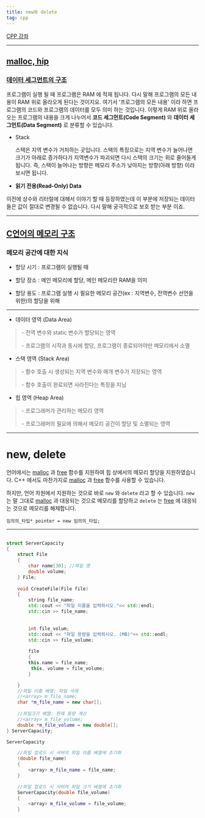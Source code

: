 ```yaml
---
title: new와 delete
tag: cpp
---
```




[CPP 강좌](https://modoocode.com/169)

---

## [malloc, hip](https://modoocode.com/98)

### [데이터 세그먼트의 구조](https://modoocode.com/83)

프로그램이 실행 될 때 프로그램은 RAM 에 적재 됩니다. 다시 말해 프로그램의 모든 내용이 RAM 위로 올라오게 된다는 것이지요. 여기서 '프로그램의 모든 내용' 이라 하면 프로그램의 코드와 프로그램의 데이터를 모두 의미 하는 것입니다. 이렇게 RAM 위로 올라오는 프로그램의 내용을 크게 나누어서 **코드 세그먼트(Code Segment)** 와 **데이터 세그먼트(Data Segment)** 로 분류할 수 있습니다.

+ Stack

  스택은 지역 변수가 거처하는 곳입니다. 스택의 특징으로는 지역 변수가 늘어나면 크기가 아래로 증가하다가 지역변수가 파괴되면 다시 스택의 크기는 위로 줄어들게 됩니다. 즉, 스택이 늘어나는 방향은 메모리 주소가 낮아지는 방향(아래 방향) 이라 보시면 됩니다.

+  **읽기 전용(Read-Only) Data** 

  이전에 상수와 리터럴에 대해서 이야기 할 때 등장하였는데 이 부분에 저장되는 데이터들은 값이 절대로 변경될 수 없습니다. 다시 말해 궁극적으로 보호 받는 부분 이죠.

---

## [C언어의 메모리 구조](https://blog.naver.com/speciallive/98372211)

### 메모리 공간에 대한 지식

+ 할당 시기 : 프로그램이 실행될 때

+ 할당 장소 : 메인 메모리에 할당, 메인 메모리란 RAM을 의미

+ 할당 용도 : 프로그램 실행 시 필요한 메모리 공간(ex : 지역변수, 전역변수 선언을 위한)의 할당을 위해

---

- 데이터 영역 (Data Area)

> \- 전역 변수와 static 변수가 할당되는 영역
>
> \- 프로그램의 시작과 동시에 할당, 프로그램이 종료되어야만 메모리에서 소멸

- 스택 영역 (Stack Area)

> \- 함수 호출 시 생성되는 지역 변수와 매개 변수가 저장되는 영역
>
> \- 함수 호출이 완료되면 사라진다는 특징을 지님

- 힙 영역 (Heap Area)

> \- 프로그래머가 관리하는 메모리 영역
>
> \- 프로그래머의 필요에 의해서 메모리 공간이 할당 및 소멸되는 영역

---

# new, delete

 언어에서는 [malloc](https://modoocode.com/243) 과 [free](https://modoocode.com/244) 함수를 지원하여 힙 상에서의 메모리 할당을 지원하였습니다. C++ 에서도 마찬가지로 [malloc](https://modoocode.com/243) 과 [free](https://modoocode.com/244) 함수를 사용할 수 있습니다.

하지만, 언어 차원에서 지원하는 것으로 바로 `new` 와 `delete` 라고 할 수 있습니다. `new` 는 말 그대로 [malloc](https://modoocode.com/243) 과 대응되는 것으로 메모리를 할당하고 `delete` 는 [free](https://modoocode.com/244) 에 대응되는 것으로 메모리를 해제합니다. 

```
임의의_타입* pointer = new 임의의_타입;
```



---

```cpp
    
struct ServerCapacity
{
    struct File
    {
     	char name[30]; //파일 명
        double volume; 
    } File;
    
    void CreateFile(File file)
    {
        string file_name;
        std::cout << "파일 이름을 입력하시오."<< std::endl;
        std::cin >> file_name;
        
        
        int file_volum;
        std::cout << "파일 용량을 입력하시오. (MB)"<< std::endl;
    	std::cin >> file_volume;
        
        file
        {
		this.name = file_name;
         this, volume = file_volume;
        }

    }
	//파일 이름 배열: 파일 삭제
	//<array> m_file_name;
    char *m_file_name = new char[];
    
	//파일크기 배열: 현재 용량 계산
	//<array> m_file_volume;
    double *m_file_volume = new double[];
} ServerCapacity;

ServerCapacity

    //파일 업로드 시 서버의 파일 이름 배열에 초기화
    (double file_name)
    {
        <array> m_file_name = file_name;
    }

    //파일 업로드 시 서버의 파일 크기 배열에 초기화
    ServerCapacity(double file_volume)
    {
        <array> m_file_volume = file_volume;
    }
```

